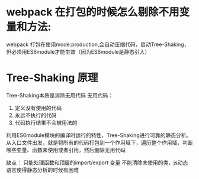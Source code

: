  # webpack 在打包的时候怎么剔除不用变量和方法:
  webpack 打包在使用mode:production,会自动压缩代码，启动Tree-Shaking，但必须用ES6module才能生效（因为ES6module是静态引入）

  # Tree-Shaking 原理
  Tree-Shaking本质是消除无用代码
  无用代码：
  1. 定义没有使用的代码
  2. 永远不执行的代码
  3. 代码执行结果不会被用法的

  利用ES6module模块的编译时运行的特性，Tree-Shaking进行可靠的静态分析。
  从入口文件出发，就是将所有的代码打包到一个作用域下，遍历整个作用域，判断哪些变量、函数未使用或者引用，然后删除无用代码

  缺点：
   只能处理函数和顶层的import/export 变量
   不能清除未使用的类，js动态语言使得静态分析的时候有困难